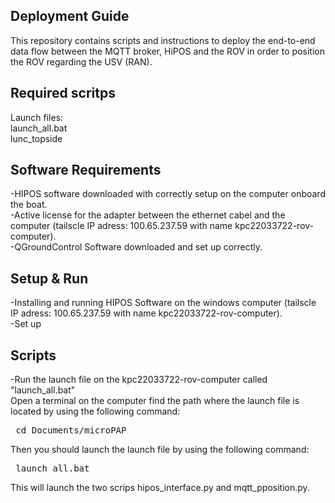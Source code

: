 ## Deployment Guide
This repository contains scripts and instructions to deploy the end-to-end data flow between the MQTT broker, HiPOS and the ROV in order to position the ROV regarding the USV (RAN).    

##  Required scritps  
Launch files:  
launch_all.bat  
lunc_topside

  
## Software Requirements  
-HIPOS software downloaded with correctly setup on the computer onboard the boat.  
-Active license for the adapter between the ethernet cabel and the computer (tailscle IP adress: 100.65.237.59 with name kpc22033722-rov-computer).  
-QGroundControl Software downloaded and set up correctly.   

## Setup & Run  
-Installing and running HIPOS Software on the windows computer (tailscle IP adress: 100.65.237.59 with name kpc22033722-rov-computer).  
-Set up  

## Scripts  
-Run the launch file on the kpc22033722-rov-computer called "launch_all.bat"  
Open a terminal on the computer find the path where the launch file is located by using the following command:  
<pre> cd Documents/microPAP </pre>

Then you should launch the launch file by using the following command:  
<pre> launch_all.bat </pre>  
This will launch the two scrips hipos_interface.py and mqtt_pposition.py.  

